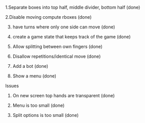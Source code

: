 1.Separate boxes into top half, middle divider, bottom half (done)

2.Disable moving compute rboxes (done)

3. have turns where only one side can move (done)

4. create a game state that keeps track of the game (done)

5. Allow splitting between own fingers (done)

6. Disallow repetitions/identical move (done)  

7. Add a bot (done)

8. Show a menu (done)

Issues

1. On new screen top hands are transparent (done)

2. Menu is too small (done)

3. Split options is too small (done)